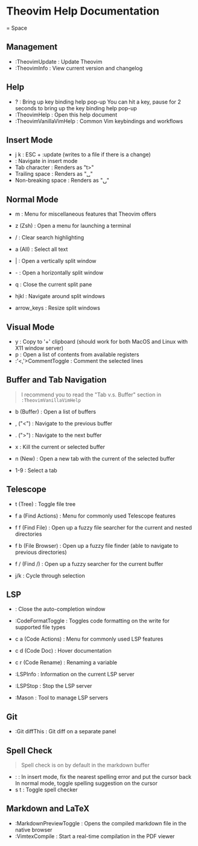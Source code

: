 # Theovim Help Documentation

<leader> = Space

## Management

- :TheovimUpdate              : Update Theovim
- :TheovimInfo                : View current version and changelog

## Help

- <leader> ?                  : Bring up key binding help pop-up
                                You can hit a key, pause for 2 seconds to bring up the key binding help pop-up
- :TheovimHelp                : Open this help document
- :TheovimVanillaVimHelp      : Common Vim keybindings and workflows

## Insert Mode

- j k                         : ESC + :update (writes to a file if there is a change)
- <C-hjkl>                    : Navigate in insert mode
- Tab character               : Renders as "t>"
- Trailing space              : Renders as "␣"
- Non-breaking space          : Renders as "⍽"

## Normal Mode

- <leader> m                  : Menu for miscellaneous features that Theovim offers

- <leader> z (Zsh)            : Open a menu for launching a terminal
- <leader> /                  : Clear search highlighting
- <leader> a (All)            : Select all text

- <leader> |                  : Open a vertically split window
- <leader> -                  : Open a horizontally split window
- <leader> q                  : Close the current split pane
- <leader> hjkl               : Navigate around split windows
- <leader> arrow_keys         : Resize split windows

## Visual Mode

- <leader> y                  : Copy to '+' clipboard (should work for both MacOS and Linux with X11 window server)
- <leader> p                  : Open a list of contents from available registers
- :'<,'>CommentToggle         : Comment the selected lines

## Buffer and Tab Navigation

> I recommend you to read the "Tab v.s. Buffer" section in `:TheovimVanillaVimHelp`

- <leader> b (Buffer)         : Open a list of buffers
- <leader> , ("<")            : Navigate to the previous buffer
- <leader> . (">")            : Navigate to the next buffer
- <leader> x                  : Kill the current or selected buffer

- <leader> n (New)            : Open a new tab with the current of the selected buffer
- <leader> 1-9                : Select a tab

## Telescope

- <leader> t (Tree)           : Toggle file tree

- <leader> f a (Find Actions) : Menu for commonly used Telescope features
- <leader> f f (Find File)    : Open up a fuzzy file searcher for the current and nested directories
- <leader> f b (File Browser) : Open up a fuzzy file finder (able to navigate to previous directories)
- <leader> f / (Find /)       : Open up a fuzzy searcher for the current buffer

- <leader> j/k                : Cycle through selection

## LSP

- <C-e>                       : Close the auto-completion window

- :CodeFormatToggle           : Toggles code formatting on the write for supported file types

- <leader> c a (Code Actions) : Menu for commonly used LSP features
- <leader> c d (Code Doc)     : Hover documentation
- <leader> c r (Code Rename)  : Renaming a variable
- :LSPInfo                    : Information on the current LSP server
- :LSPStop                    : Stop the LSP server
- :Mason                      : Tool to manage LSP servers

## Git

- :Git diffThis               : Git diff on a separate panel

## Spell Check

> Spell check is on by default in the markdown buffer

- <C-s>:                      : In insert mode, fix the nearest spelling error and put the cursor back
                                In normal mode, toggle spelling suggestion on the cursor
- <leader> s t                : Toggle spell checker

## Markdown and LaTeX

- :MarkdownPreviewToggle      : Opens the compiled markdown file in the native browser
- :VimtexCompile              : Start a real-time compilation in the PDF viewer

